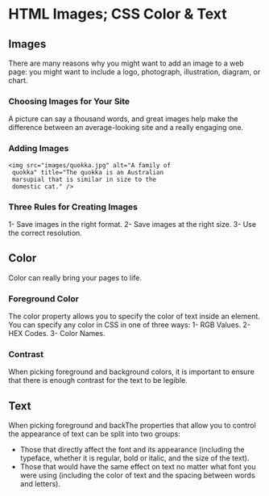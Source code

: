 # HTML Images; CSS Color & Text

## Images
There are many reasons why you might want to add an image to a web page: you might want to include a logo, photograph, illustration, diagram, or chart.

### Choosing Images for Your Site
A picture can say a thousand words, and great images help make the difference between an average-looking site and a really engaging one.

### Adding Images
```
<img src="images/quokka.jpg" alt="A family of
 quokka" title="The quokka is an Australian
 marsupial that is similar in size to the
 domestic cat." />
```

### Three Rules for Creating Images
1- Save images in the right format.
2- Save images at the right size.
3- Use the correct resolution.

## Color
Color can really bring your pages to life.

### Foreground Color
The color property allows you to specify the color of text inside an element. You can specify any color in CSS in one of three ways:
1- RGB Values.
2- HEX Codes.
3- Color Names.

### Contrast
When picking foreground and background colors, it is important to ensure that there is enough contrast for the text to be legible.

## Text
When picking foreground and backThe properties that allow you to control the appearance of text can be split into two groups:
* Those that directly affect the font and its appearance (including the typeface, whether it is regular, bold or italic, and the size of the text).
* Those that would have the same effect on text no matter
what font you were using (including the color of text and
the spacing between words and letters).